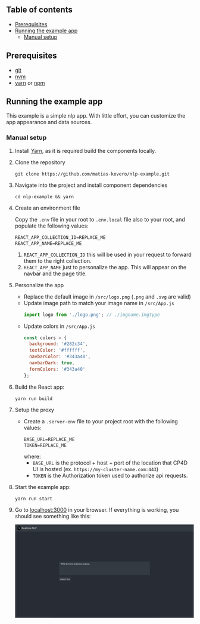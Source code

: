 ## Table of contents

<!-- toc -->
- [Prerequisites](#prerequisites)
- [Running the example app](#running-the-example-app)
  * [Manual setup](#manual-setup)  
<!-- tocstop -->  
  
## Prerequisites

- [git](https://git-scm.com/book/en/v2/Getting-Started-Installing-Git)
- [nvm](https://github.com/nvm-sh/nvm#installation-and-update)
- [yarn](https://yarnpkg.com/en/docs/install) or [npm](https://www.npmjs.com/get-npm)

## Running the example app

This example is a simple nlp app. With little effort, you can customize the app appearance and data sources.

### Manual setup

1. Install [Yarn](https://yarnpkg.com/lang/en/docs/install), as it is required build the components locally.

2. Clone the repository

   ```
   git clone https://github.com/matias-kovero/nlp-example.git
   ```

3. Navigate into the project and install component dependencies

   ```
   cd nlp-example && yarn
   ```

4. Create an environment file

   Copy the `.env` file in your root to `.env.local` file also to your root, and populate the following values:

   ```
   REACT_APP_COLLECTION_ID=REPLACE_ME  
   REACT_APP_NAME=REPLACE_ME   
   ```

   1. `REACT_APP_COLLECTION_ID` this will be used in your request to forward them to the right collection.
   2. `REACT_APP_NAME` just to personalize the app. This will appear on the navbar and the page title.  

5. Personalize the app
   - Replace the default image in `/src/logo.png` (`.png` and `.svg` are valid)
   - Update image path to match your image name in `/src/App.js`
      ```js
      import logo from './logo.png'; // ./imgname.imgtype
      ```
   - Update colors in `/src/App.js`
      ```js
      const colors = {
        background: '#282c34',
        textColor: '#ffffff',
        navbarColor: '#343a40',
        navbarDark: true,
        formColors: '#343a40'
      };
      ```
5. Build the React app:

   ```
   yarn run build
   ```

6. Setup the proxy

   - Create a `.server-env` file to your project root with the following values:
     ```
     BASE_URL=REPLACE_ME
     TOKEN=REPLACE_ME
     ```
     where:
     - `BASE_URL` is the protocol + host + port of the location that CP4D UI is hosted (ex. `https://my-cluster-name.com:443`)
     - `TOKEN` is the Authorization token used to authorize api requests.

7. Start the example app:

   ```
   yarn run start
   ```

8. Go to [localhost:3000](localhost:3000) in your browser. If everything is working, you should see something like this:

   ![Example app](./docs/example-app.png)